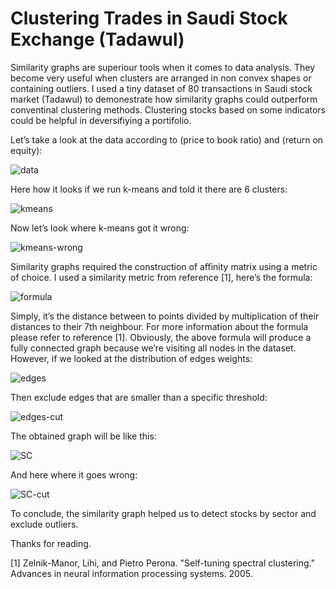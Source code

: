 # Clustering Trades in Saudi Stock Exchange (Tadawul)

Similarity graphs are superiour tools when it comes to data analysis. They become very useful when clusters are arranged in non convex shapes or containing outliers. I used a tiny dataset of 80 transactions in Saudi stock market (Tadawul) to demonestrate how similarity graphs could outperform conventinal clustering methods. Clustering stocks based on some indicators could be helpful in deversifiying a portifolio.

Let’s take a look at the data according to (price to book ratio) and (return on equity):

![data](https://github.com/user-attachments/assets/d5b398be-0745-4842-986c-1daa5d162d9e)

Here how it looks if we run k-means and told it there are 6 clusters:

![kmeans](https://github.com/user-attachments/assets/1eab62fd-5297-4be9-b7e6-f8ecb22d23a4)

Now let’s look where k-means got it wrong:

![kmeans-wrong](https://github.com/user-attachments/assets/49d0aa93-8995-4402-85b4-d3200a867cf0)

Similarity graphs required the construction of affinity matrix using a metric of choice. I used a similarity metric from reference [1], here’s the formula:

![formula](https://github.com/user-attachments/assets/2032562e-27bb-462d-b596-226b94c3d249)

Simply, it’s the distance between to points divided by multiplication of their distances to their 7th neighbour. For more information about the formula please refer to reference [1]. Obviously, the above formula will produce a fully connected graph because we’re visiting all nodes in the dataset. However, if we looked at the distribution of edges weights:

![edges](https://github.com/user-attachments/assets/1fd6f826-12bb-4369-acdb-0964db072d83)

Then exclude edges that are smaller than a specific threshold:

![edges-cut](https://github.com/user-attachments/assets/089f50e4-1bb3-428a-928f-d0cb2373bd39)

The obtained graph will be like this:

![SC](https://github.com/user-attachments/assets/efb68404-dc17-42a1-bfa8-f491f3462cb0)

And here where it goes wrong:

![SC-cut](https://github.com/user-attachments/assets/0016406a-0a75-4944-a510-15b0588f1614)

To conclude, the similarity graph helped us to detect stocks by sector and exclude outliers.

Thanks for reading.

[1] Zelnik-Manor, Lihi, and Pietro Perona. "Self-tuning spectral clustering." Advances in neural information processing systems. 2005.
